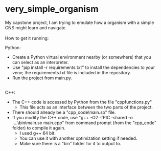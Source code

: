 # very_simple_organism
My capstone project, I am trying to emulate how a organism with a simple CNS might learn and navigate. 
<br /><br />
How to get it running:
<br />

Python:
* Create a Python virtual environment nearby (or somewhere) that you can select as an interpreter. 
* Use "pip install -r requirements.txt" to install the dependencies to your venv; the requirements.txt file is included in the repository. 
* Run the project from main.py. 
<br /><br />

C++:
* The C++ code is accessed by Python from the file "cppfunctions.py"
	* This file acts as an interface between the two parts of the project.
* There should already be a "cpp_code\main.so" file.
* If you modify the C++ code, use "g++ -O2 -fPIC -shared -o ..\..\bin\main.so main.cpp" from command prompt (from the "cpp_code" folder) to compile it again.
	* I used g++ 64 bit.
	* You can use it with another optimization setting if needed.
	* Make sure there is a "bin" folder for it to output to.

